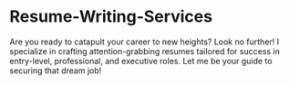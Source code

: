 # Resume-Writing-Services
Are you ready to catapult your career to new heights? Look no further! I specialize in crafting attention-grabbing resumes tailored for success in entry-level, professional, and executive roles. Let me be your guide to securing that dream job!
